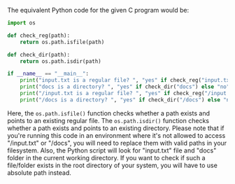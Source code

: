 The equivalent Python code for the given C program would be:

```python
import os

def check_reg(path):
    return os.path.isfile(path)

def check_dir(path):
    return os.path.isdir(path)

if __name__ == "__main__":
    print("input.txt is a regular file? ", "yes" if check_reg("input.txt") else "no")
    print("docs is a directory? ", "yes" if check_dir("docs") else "no")
    print("/input.txt is a regular file? ", "yes" if check_reg("/input.txt") else "no")
    print("/docs is a directory? ", "yes" if check_dir("/docs") else "no")
```

Here, the `os.path.isfile()` function checks whether a path exists and points to an existing regular file. The `os.path.isdir()` function checks whether a path exists and points to an existing directory.
Please note that if you're running this code in an environment where it's not allowed to access "/input.txt" or "/docs", you will need to replace them with valid paths in your filesystem.
Also, the Python script will look for "input.txt" file and "docs" folder in the current working directory. If you want to check if such a file/folder exists in the root directory of your system, you will have to use absolute path instead.
